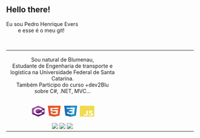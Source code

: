  <h2> Hello there!</h2> 
<div align="left">
  <p> Eu sou Pedro Henrique Evers
     <br>
   &nbsp &nbsp &nbsp &nbsp e esse é o meu git!</p>
</div>

<br>

<table border:"none">
  <tr>
    <td width="60%" >
      <div style="display: inline_block" align="center"> 
        <p>   Sou natural de Blumenau, <br>
           Estudante de Engenharia de transporte e logística na Universidade Federal de Santa Catarina. <br>
           Também Participo do curso +dev2Blu sobre C#, .NET, MVC...
         </p>
       </div>
      <div style="display: inline_block" align="center"><br>
        <img align="center" alt="" height="30" width="40" src="https://raw.githubusercontent.com/devicons/devicon/master/icons/csharp/csharp-original.svg">
        <img align="center" alt="" height="30" width="40" src="https://raw.githubusercontent.com/devicons/devicon/master/icons/html5/html5-original.svg">
        <img align="center" alt="" height="30" width="40" src="https://raw.githubusercontent.com/devicons/devicon/master/icons/css3/css3-original.svg">
        <img align="center" alt="" height="30" width="40" src="https://raw.githubusercontent.com/devicons/devicon/master/icons/javascript/javascript-plain.svg">
      </div>
      <br>
      <div div style="display: inline_block" align="center"> 
        <a href="https://www.instagram.com/ph.evers/?theme=dark" target="_blank"><img src="https://img.shields.io/badge/-Instagram-%23E4405F?style=for-the-badge&logo=instagram&logoColor=white" target="_blank"></a>
        <a href = "mailto:pedroevers@gmail.com"><img src="https://img.shields.io/badge/-Gmail-%23333?style=for-the-badge&logo=gmail&logoColor=white" target="_blank"></a>
        <a href="https://www.linkedin.com/in/pedro-henrique-evers-903a3ab3/" target="_blank"><img src="https://img.shields.io/badge/-LinkedIn-%230077B5?style=for-the-badge&logo=linkedin&logoColor=white" target="_blank"></a> 
      </div>
    </td>
    <td width="40%" >
      <div align="center">
        <img align="center" alt="" height="" width="" src="https://github-readme-stats.vercel.app/api/top-langs/?username=PHEvers&theme=blue-green">
      </div>
    </td>
  </tr>
</table>  
